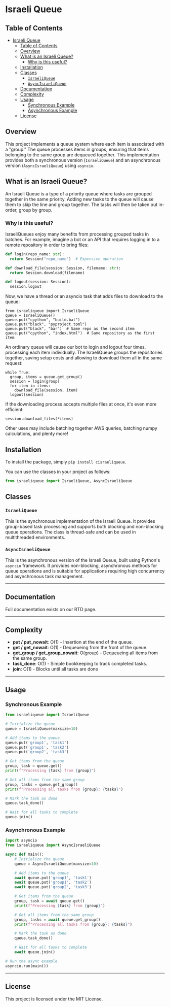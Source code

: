 # Israeli Queue

## Table of Contents
- [Israeli Queue](#israeli-queue)
  - [Table of Contents](#table-of-contents)
  - [Overview](#overview)
  - [What is an Israeli Queue?](#what-is-an-israeli-queue)
    - [Why is this useful?](#why-is-this-useful)
  - [Installation](#installation)
  - [Classes](#classes)
    - [`IsraeliQueue`](#israeliqueue)
    - [`AsyncIsraeliQueue`](#asyncisraeliqueue)
  - [Documentation](#documentation)
  - [Complexity](#complexity)
  - [Usage](#usage)
    - [Synchronous Example](#synchronous-example)
    - [Asynchronous Example](#asynchronous-example)
  - [License](#license)

## Overview
This project implements a queue system where each item is associated with a "group." The queue processes items in groups, ensuring that items belonging to the same group are dequeued together. This implementation provides both a synchronous version (`IsraeliQueue`) and an asynchronous version (`AsyncIsraeliQueue`) using `asyncio`.

## What is an Israeli Queue?
An Israeli Queue is a type of a priority queue where tasks are grouped together in the same priority. Adding new tasks to the queue will cause them to skip the line and group together. The tasks will then be taken out in-order, group by group.

### Why is this useful?

IsraeliQueues enjoy many benefits from processing grouped tasks in batches. For example, imagine a bot or an API that requires logging in to a remote repository in order to bring files:

```python
def login(repo_name: str):
  return Session("repo_name")  # Expensive operation

def download_file(session: Session, filename: str):
  return Session.download(filename)

def logout(session: Session):
  session.logout
```
Now, we have a thread or an asyncio task that adds files to download to the queue:

```
from israeliqueue import IsraeliQueue
queue = IsraeliQueue()
queue.put("cpython", "build.bat")
queue.put("black", "pyproject.toml")
queue.put("black", "bar")  # Same repo as the second item
queue.put("cpython", "index.html")  # Same repository as the first item
```

An ordinary queue will cause our bot to login and logout four times, processing each item individually.
The IsraeliQueue groups the repositories together, saving setup costs and allowing to download them all in the same request:
```
while True:
  group, items = queue.get_group()
  session = login(group)
  for item in items:
    download_file(session, item)
  logout(session)
```

If the downloading process accepts multiple files at once, it's even more efficient:

```
session.download_files(*items)
```

Other uses may include batching together AWS queries, batching numpy calculations, and plenty more!


## Installation
To install the package, simply `pip install cisraeliqueue`.

You can use the classes in your project as follows:

```python
from israeliqueue import IsraeliQueue, AsyncIsraeliQueue
```

## Classes

### `IsraeliQueue`
This is the synchronous implementation of the Israeli Queue. It provides group-based task processing and supports both blocking and non-blocking queue operations. The class is thread-safe and can be used in multithreaded environments.

### `AsyncIsraeliQueue`
This is the asynchronous version of the Israeli Queue, built using Python's `asyncio` framework. It provides non-blocking, asynchronous methods for queue operations and is suitable for applications requiring high concurrency and asynchronous task management.

---

## Documentation
Full documentation exists on our RTD page.

---

## Complexity

- **put / put_nowait**: O(1) - Insertion at the end of the queue.
- **get / get_nowait**: O(1) - Dequeueing from the front of the queue.
- **get_group / get_group_nowait**: O(group) - Dequeueing all items from the same group.
- **task_done**: O(1) - Simple bookkeeping to track completed tasks.
- **join**: O(1) - Blocks until all tasks are done

---

## Usage

### Synchronous Example

```python
from israeliqueue import IsraeliQueue

# Initialize the queue
queue = IsraeliQueue(maxsize=10)

# Add items to the queue
queue.put('group1', 'task1')
queue.put('group1', 'task2')
queue.put('group2', 'task3')

# Get items from the queue
group, task = queue.get()
print(f"Processing {task} from {group}")

# Get all items from the same group
group, tasks = queue.get_group()
print(f"Processing all tasks from {group}: {tasks}")

# Mark the task as done
queue.task_done()

# Wait for all tasks to complete
queue.join()
```

### Asynchronous Example

```python
import asyncio
from israeliqueue import AsyncIsraeliQueue

async def main():
    # Initialize the queue
    queue = AsyncIsraeliQueue(maxsize=10)

    # Add items to the queue
    await queue.put('group1', 'task1')
    await queue.put('group1', 'task2')
    await queue.put('group2', 'task3')

    # Get items from the queue
    group, task = await queue.get()
    print(f"Processing {task} from {group}")

    # Get all items from the same group
    group, tasks = await queue.get_group()
    print(f"Processing all tasks from {group}: {tasks}")

    # Mark the task as done
    queue.task_done()

    # Wait for all tasks to complete
    await queue.join()

# Run the async example
asyncio.run(main())
```

---

## License
This project is licensed under the MIT License.
